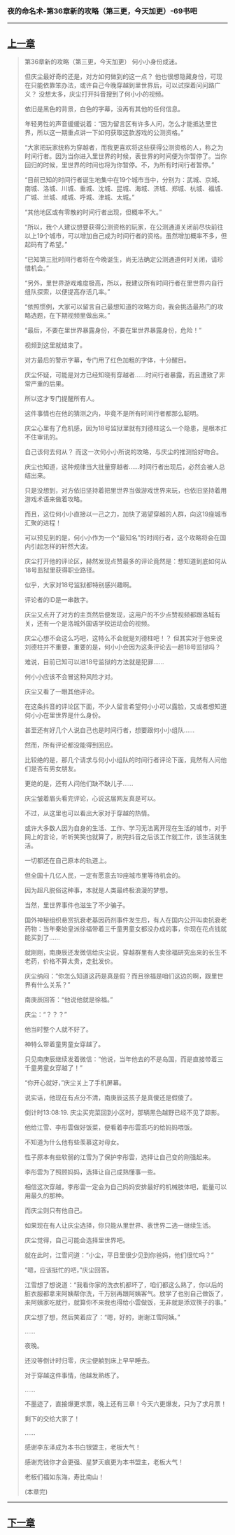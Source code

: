 ### 夜的命名术-第36章新的攻略（第三更，今天加更）-69书吧

--------
[上一章](./d4369360dc3b3e9874c8138bb35de9a3.md)
--------


>
>
>
>第36章新的攻略（第三更，今天加更）
>何小小身份成迷。
>
>但庆尘最好奇的还是，对方如何做到的这一点？
>他也很想隐藏身份，可现在只能依靠笨办法，或许自己今晚穿越到里世界后，可以试探着问问路广义？
>没想太多，庆尘打开抖音搜到了何小小的视频。
>
>依旧是黑色的背景，白色的字幕，没再有其他的任何信息。
>
>年轻男性的声音缓缓说着：“因为留言区有许多人问，怎么才能抵达里世界，所以这一期重点讲一下如何获取这款游戏的公测资格。”
>
>“大家把玩家统称为穿越者，而我更喜欢将这些获得公测资格的人，称之为时间行者。因为当你进入里世界的时候，表世界的时间便为你暂停了。当你回归的时候，里世界的时间也将为你暂停。不，为所有时间行者暂停。”
>
>“目前已知的时间行者诞生地集中在19个城市当中，分别为：武城、京城、南城、洛城、川城、重城、沈城、昆城、海城、济城、郑城、杭城、福城、广城、兰城、咸城、呼城、津城、太城。”
>
>“其他地区或有零散的时间行者出现，但概率不大。”
>
>“所以，我个人建议想要获得公测资格的玩家，在公测通道关闭前尽快前往以上19个城市，可以增加自己成为时间行者的资格。虽然增加概率不多，但起码有了希望。”
>
>“已知第三批时间行者将在今晚诞生，尚无法确定公测通道何时关闭，请珍惜机会。”
>
>“另外，里世界游戏难度极高，所以，我建议所有时间行者在里世界内自行组队探索，以便提高存活几率。”
>
>“依照惯例，大家可以留言自己最想知道的攻略方向，我会挑选最热门的攻略选题，在下期视频里做出来。”
>
>“最后，不要在里世界暴露身份，不要在里世界暴露身份，危险！”
>
>视频到这里就结束了。
>
>对方最后的警示字幕，专门用了红色加粗的字体，十分醒目。
>
>庆尘怀疑，可能是对方已经知晓有穿越者……时间行者暴露，而且遭致了非常严重的后果。
>
>所以这才专门提醒所有人。
>
>这件事情也在他的猜测之内，毕竟不是所有时间行者都那么聪明。
>
>庆尘心里有了危机感，因为18号监狱里就有刘德柱这么一个隐患，是根本扛不住审讯的。
>
>自己该何去何从？
>而这一次何小小所说的攻略，与庆尘的推测恰好吻合。
>
>庆尘也知道，这种规律当大批量穿越者……时间行者出现后，必然会被人总结出来。
>
>只是没想到，对方依旧坚持着把里世界当做游戏世界来玩，也依旧坚持着用游戏术语来做着攻略。
>
>而且，这位何小小直接以一己之力，加快了渴望穿越的人群，向这19座城市汇聚的进程！
>
>可以预见到的是，何小小作为一个“最知名”的时间行者，这个攻略将会在国内引起怎样的轩然大波。
>
>庆尘打开他的评论区，赫然发现点赞最多的评论竟然是：想知道到底如何从18号监狱里获得职业路径。
>
>似乎，大家对18号监狱都特别感兴趣啊。
>
>评论者的ID是一串数字。
>
>庆尘又点开了对方的主页然后便发现，这用户的不少点赞视频都跟洛城有关，还有一个是洛城外国语学校运动会的视频。
>
>庆尘心想不会这么巧吧，这特么不会就是刘德柱吧！？
>但其实对于他来说刘德柱并不重要，重要的是，何小小会因为这条评论去一趟18号监狱吗？
>
>难说，目前已知可以进18号监狱的方法就是犯罪……
>
>何小小应该不会冒这种风险才对。
>
>庆尘又看了一眼其他评论。
>
>在这条抖音的评论区下面，不少人留言希望何小小可以露脸，又或者想知道何小小在里世界是什么身份。
>
>甚至还有好几个人说自己也是时间行者，想要跟何小小组队……
>
>然而，所有评论都没能得到回应。
>
>比较绝的是，那几个请求与何小小组队的时间行者评论下面，竟然有人问他们是否有男女朋友。
>
>更绝的是，还有人问他们缺不缺儿子……
>
>庆尘皱着眉头看完评论，心说这届网友真是可以。
>
>不过，从这里也可以看出大家对于穿越的热情。
>
>或许大多数人因为自身的生活、工作、学习无法离开现在生活的城市，对于网上的言论，听听笑笑也就算了，刷完抖音之后该工作就工作，该生活就生活。
>
>一切都还在自己原本的轨道上。
>
>但全国十几亿人民，一定有愿意去19座城市里等待机会的。
>
>因为超凡脱俗这种事，本就是人类最终极浪漫的梦想。
>
>当然，里世界事件也滋生了不少骗子。
>
>国外神秘组织悬赏抗衰老基因药剂事件发生后，有人在国内公开叫卖抗衰老药物：当年秦始皇派徐福带着三千童男童女都没办成的事，你现在花点钱就能买到了……
>
>就刚刚，南庚辰还发微信给庆尘说，穿越群里有人卖徐福研究出来的长生不老药，价格不算太贵，走批发价。
>
>庆尘纳闷：“你怎么知道这药是真是假？而且徐福是咱们这边的啊，跟里世界有什么关系？”
>
>南庚辰回答：“他说他就是徐福。”
>
>庆尘：“？？？”
>
>他当时整个人就不好了。
>
>神特么带着童男童女穿越了。
>
>只见南庚辰继续发着微信：“他说，当年他去的不是岛国，而是直接带着三千童男童女穿越了！”
>
>“你开心就好，”庆尘关上了手机屏幕。
>
>说实话，他现在有点分不清，南庚辰这孩子是真傻还是假傻了。
>
>倒计时13:08:19.
>庆尘买完菜回到小区时，那辆黑色越野已经不见了踪影。
>
>他给江雪、李彤雲做好饭菜，便看着李彤雲乖巧的给妈妈喂饭。
>
>不知道为什么他有些羡慕这对母女。
>
>性子原本有些软弱的江雪为了保护李彤雲，选择让自己变的刚强起来。
>
>李彤雲为了照顾妈妈，选择让自己成熟懂事一些。
>
>相信这次穿越，李彤雲一定会为自己妈妈安排最好的机械肢体吧，能量可以用最久的那种。
>
>而庆尘则只有他自己。
>
>如果现在有人让庆尘选择，你只能从里世界、表世界二选一继续生活。
>
>庆尘觉得，自己可能会选择里世界吧。
>
>就在此时，江雪问道：“小尘，平日里很少见到你爸妈，他们很忙吗？”
>
>“嗯，应该挺忙的吧，”庆尘回答。
>
>江雪想了想说道：“我看你家的洗衣机都坏了，咱们都这么熟了，你以后的脏衣服都拿来阿姨帮你洗，千万别再跟阿姨客气。放学了也别自己做饭了，来阿姨家吃就行，就算你不来我也得给小雲做饭，无非就是添双筷子的事。”
>
>庆尘想了想，然后笑着应了：“嗯，好的，谢谢江雪阿姨。”
>
>……
>
>夜晚。
>
>还没等倒计时归零，庆尘便躺到床上早早睡去。
>
>对于穿越这件事情，他越发熟练了。
>
>……
>
>不墨迹了，直接爆更求票，晚上还有三章！今天六更爆发，只为了求月票！
>
>剩下的交给大家了！
>
>……
>
>感谢李东泽成为本书白银盟主，老板大气！
>
>感谢充钱你才会更强、星梦天痕更为本书盟主，老板大气！
>
>老板们福如东海，寿比南山！
>
>(本章完)
>
>

--------
[下一章](./d491f092a071f33b93a7090942b382ea.md)
--------
